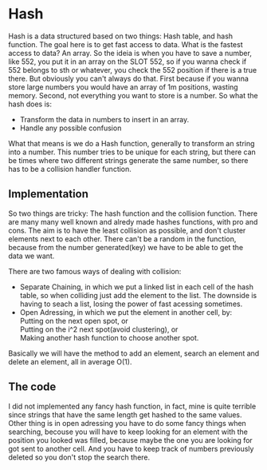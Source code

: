 # Hash
Hash is a data structured based on two things: Hash table, and hash function. The goal here is to get fast access to data. What is the fastest access to data? An array. So the ideia is when you have to save a number, like 552, you put it in an array on the SLOT 552, so if you wanna check if 552 belongs to sth or whatever, you check the 552 position if there is a true there. But obviously you can't always do that. First because if you wanna store large numbers you would have an array of 1m positions, wasting memory. Second, not everything you want to store is a number. So what the hash does is:  
*	Transform the data in numbers to insert in an array.
*	Handle any possible confusion  
  
What that means is we do a Hash function, generally to transform an string into a number. This number tries to be unique for each string, but there can be times where two different strings generate the same number, so there has to be a collision handler function.  

## Implementation
So two things are tricky: The hash function and the collision function.
There are many many well known and alredy made hashes functions, with pro and cons. The aim is to have the least collision as possible, and don't cluster elements next to each other. There can't be a random in the function, because from the number generated(key) we have to be able to get the data we want.  

There are two famous ways of dealing with collision:  
*	Separate Chaining, in which we put a linked list in each cell of the hash table, so when colliding just add the element to the list. The downside is having to seach a list, losing the power of fast acessing sometimes.
*	Open Adressing, in which we put the element in another cell, by:  
Putting on the next open spot, or  
Putting on the i^2 next spot(avoid clustering), or  
Making another hash function to choose another spot.  

Basically we will have the method to add an element, search an element and delete an element, all in average O(1).

## The code
I did not implemented any fancy hash function, in fact, mine is quite terrible since strings that have the same length get hashed to the same values. Other thing is in open adressing you have to do some fancy things when searching, becouse you will have to keep looking for an element with the position you looked was filled, because maybe the one you are looking for got sent to another cell. And you have to keep track of numbers previously deleted so you don't stop the search there.
